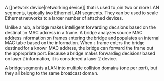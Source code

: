 A [[network device|networking device]] that is used to join two or more LAN segments, typically two Ethernet LAN segments. They can be used to scale Ethernet networks to a larger number of attached devices.

Unlike a hub, a bridge makes intelligent forwarding decisions based on the destination MAC address in a frame. A bridge analyzes source MAC address information on frames entering the bridge and populates an internal MAC table based on the information. When a frame enters the bridge destined for a known MAC address, the bridge can forward the frame out the appropriate port. Because a bridge makes forwarding decisions based on layer 2 information, it is considered a layer 2 device.

A bridge segments a LAN into multiple collision domains (one per port), but they all belong to the same broadcast domain.